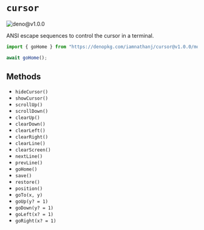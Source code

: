 # `cursor`

![deno@v1.0.0](https://github.com/iAmNathanJ/cursor/workflows/deno@v1.0.0/badge.svg)

ANSI escape sequences to control the cursor in a terminal.

```ts
import { goHome } from "https://denopkg.com/iamnathanj/cursor@v1.0.0/mod.ts";

await goHome();
```

## Methods

- `hideCursor()`
- `showCursor()`
- `scrollUp()`
- `scrollDown()`
- `clearUp()`
- `clearDown()`
- `clearLeft()`
- `clearRight()`
- `clearLine()`
- `clearScreen()`
- `nextLine()`
- `prevLine()`
- `goHome()`
- `save()`
- `restore()`
- `position()`
- `goTo(x, y)`
- `goUp(y? = 1)`
- `goDown(y? = 1)`
- `goLeft(x? = 1)`
- `goRight(x? = 1)`

